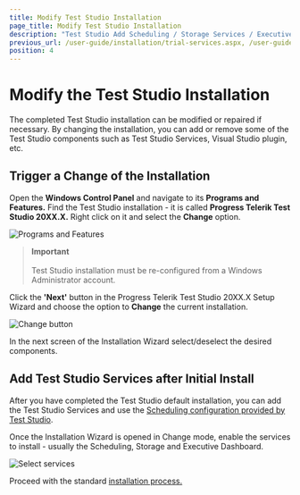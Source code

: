 ```yaml
---
title: Modify Test Studio Installation
page_title: Modify Test Studio Installation
description: "Test Studio Add Scheduling / Storage Services / Executive Dashboard after initial installation. I want to add scheduling to my current Test studio. How to schedule test lists on remote machines with Test Studio? Executive Dashboard is not available. How to add Executive Dashboard?"
previous_url: /user-guide/installation/trial-services.aspx, /user-guide/installation/trial-services
position: 4
---
```

# Modify the Test Studio Installation

The completed Test Studio installation can be modified or repaired if necessary. By changing the installation, you can add or remove some of the Test Studio components such as Test Studio Services, Visual Studio plugin, etc.

## Trigger a Change of the Installation

Open the __Windows Control Panel__ and  navigate to its __Programs and Features.__ Find the Test Studio installation - it is called __Progress Telerik Test Studio 20XX.X.__ Right click on it and select the __Change__ option.

![Programs and Features](/img/general-information/installation/add-services/fig1.png)

> __Important__
> <br>
> <br>
> Test Studio installation must be re-configured from a Windows Administrator account.

Click the __'Next'__ button in the Progress Telerik Test Studio 20XX.X Setup Wizard and choose the option to __Change__ the current installation.

![Change button](/img/general-information/installation/add-services/fig2.png)

In the next screen of the Installation Wizard select/deselect the desired components.

## Add Test Studio Services after Initial Install

After you have completed the Test Studio default installation, you can add the Test Studio Services and use the <a href="/features/scheduling-test-runs/remote-scheduled-run" target="_blank">Scheduling configuration provided by Test Studio</a>.

Once the Installation Wizard is opened in Change mode, enable the services to install - usually the Scheduling, Storage and Executive Dashboard.

![Select services](/img/general-information/installation/add-services/fig3.png)

Proceed with the standard <a href="/prerequisites/installation/install-procedure" target="_blank">installation process.</a>
